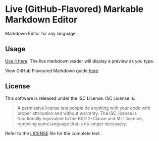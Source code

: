 # Live (GitHub-Flavored) Markable Markdown Editor

Markdown Editor for any language.

## Usage

[Use it here](http://lengyue.ink/markable-markdown-editor/). The live markdown reader will display a preview as you type.

View GitHub Flavoured Markdown guide [here](https://enterprise.github.com/downloads/en/markdown-cheatsheet.pdf).

## License

This software is released under the ISC License. ISC License is:

>  A permissive license lets people do anything with your code with proper attribution and without warranty. The ISC license is functionally equivalent to the BSD 2-Clause and MIT licenses, removing some language that is no longer necessary. 

Refer to the [LICENSE](https://github.com/jbt/markdown-editor/blob/master/LICENSE) file for the complete text.
